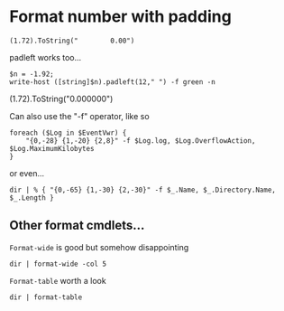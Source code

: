 ﻿# Format number with padding

	(1.72).ToString("        0.00")

padleft works too...

	$n = -1.92;
	write-host ([string]$n).padleft(12," ") -f green -n


(1.72).ToString("0.000000")

Can also use the "-f" operator, like so

	foreach ($Log in $EventVwr) {
		"{0,-28} {1,-20} {2,8}" -f $Log.log, $Log.OverflowAction, $Log.MaximumKilobytes
	}

or even...


	dir | % { "{0,-65} {1,-30} {2,-30}" -f $_.Name, $_.Directory.Name, $_.Length }


## Other format cmdlets...

`Format-wide` is good but somehow disappointing

	dir | format-wide -col 5

`Format-table` worth a look

	dir | format-table

